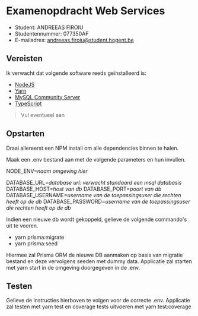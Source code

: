 # Examenopdracht  Web Services

- Student: ANDREEAS FIROIU
- Studentennummer: 077350AF
- E-mailadres: andreeas.firoiu@student.hogent.be

## Vereisten

Ik verwacht dat volgende software reeds geïnstalleerd is:

- [NodeJS](https://nodejs.org)
- [Yarn](https://yarnpkg.com)
- [MySQL Community Server](https://dev.mysql.com/downloads/mysql/)
- [TypeScript](https://www.typescriptlang.org/)

> Vul eventueel aan

## Opstarten

Draai allereerst een NPM install om alle dependencies binnen te halen.

Maak een .env bestand aan met de volgende parameters en hun invullen. 

NODE_ENV=*naam omgeving hier*

DATABASE_URL=*database url: verwacht standaard een msql databasis*
DATABASE_HOST=*host van db*
DATABASE_PORT=*poort van db*
DATABASE_USERNAME=*username van de toepassingsuser die rechten heeft op de db*
DATABASE_PASSWORD=*username van de toepassingsuser die rechten heeft op de db*

Indien een nieuwe db wordt gekoppeld, gelieve de volgende commando's uit te voeren.

- yarn prisma:migrate
- yarn prisma:seed

Hiermee zal Prisma ORM de nieuwe DB aanmaken op basis van migratie bestand en deze vervolgens seeden met dummy data.
Applicatie zal starten met yarn start in de omgeving doorgegeven in de .env.

## Testen
Gelieve de instructies hierboven te volgen voor de correcte .env.
Applicatie zal testen met yarn test en coverage tests uitvoeren met yarn test:coverage
